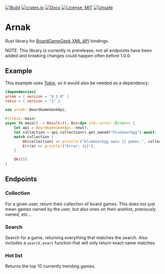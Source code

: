 [![Build](https://img.shields.io/github/actions/workflow/status/MatthewThompson/arnak/ci.yml?branch=main)](https://docs.rs/arnak)
[![crates.io](https://img.shields.io/crates/v/arnak.svg)](https://crates.io/crates/arnak)
[![Docs](https://img.shields.io/badge/docs-online-informational)](https://docs.rs/arnak)
[![License: MIT](https://img.shields.io/badge/license-MIT-yellow.svg)](https://opensource.org/licenses/MIT)
[![Unsafe](https://img.shields.io/badge/unsafe-forbidden-green.svg)](https://github.com/rust-secure-code/safety-dance)

# Arnak
Rust library for [BoardGameGeek XML API](https://boardgamegeek.com/wiki/page/BGG_XML_API2) bindings.

NOTE: This library is currently in prerelease, not all endpoints have been added and breaking changes could happen often before 1.0.0.

## Example

This example uses [Tokio](https://tokio.rs), so it would also be needed as a dependency:
```toml
[dependencies]
arnak = { version = "0.2.0" }
tokio = { version = "1" }
```

```rust
use arnak::BoardGameGeekApi;

#[tokio::main]
async fn main() -> Result<(), Box<dyn std::error::Error>> {
    let api = BoardGameGeekApi::new();
    let collection = api.collection().get_owned("bluebearbgg").await;
    match collection {
        Ok(collection) => println!("bluebearbgg owns {} games.", collection.items.len()),
        Err(e) => println!("Error: {e}"),
    }

    Ok(())
}
```

## Endpoints

### Collection

For a given user, return their collection of board games. This does not just mean games owned by the user, but also ones on their wishlist,
previously owned, etc...

### Search

Search for a game, returning everything that matches the search. Also includes a `search_exact` function that will only return exact name matches.

### Hot list

Returns the top 10 currently trending games.

